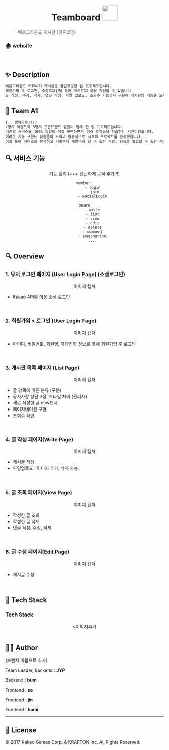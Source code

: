 <h1 align="center">Teamboard <img src="https://raw.githubusercontent.com/MartinHeinz/MartinHeinz/master/wave.gif" width="48px"></h1>
<p>
</p>

> 배틀그라운드 게시판 (클론코딩)
### 🏠  [website](https://)

<br>

## ✨ Description

```sh
배틀그라운드 커뮤니티 게시판을 클린코딩한 팀 프로젝트입니다.
회원가입 후 로그인, 소셜로그인을 통해 게시판에 글을 작성할 수 있습니다.
글 작성, 수정, 삭제, 댓글 작성, 파일 업로드, 조회수 기능까지 구현해 게시판의 기능을 모두 경험해 볼 수 있습니다!
```



## :pushpin: Team A1

```sh
(.. 생략가능!!!)
2명의 백엔드와 3명의 프론트엔드 팀원이 함께 한 팀 프로젝트입니다.
기존의 서비스를 100% 똑같이 직접 구현하면서 여러 로직들을 학습하는 시간이었습니다.
어려운 기능 구현도 팀원들의 노력과 협동심으로 극복해 프로젝트를 완성했습니다.
이를 통해 서비스를 분석하고 기획부터 개발까지 할 수 있는 사람, 팀으로 협업할 수 있는 개발자가 되었습니다.
```



## :mag: 서비스 기능

<center>
    기능 정리 (+++ 간단하게 로직 추가!!!)
    
    member 
           - login
           - join
           - socialLogin
           
    board
           - write
           - list
           - view
           - edit
           - delete
           - comment
           - pagenation
           ....
           
      
</center>

## :mag: Overview

### 1. 유저 로그인 페이지 (User Login Page) (소셜로그인)

<center>
    이미지 캡쳐
</center>

- Kakao API를 이용 소셜 로그인

<br>

### 2. 회원가입 > 로그인 (User Login Page)

<center>
    이미지 캡쳐
</center>

- 아이디, 비밀번호, 회원명, 휴대전화 정보를 통해 회원가입 후 로그인

<br>

### 3. 게시판 목록 페이지 (List Page)

<center>
    이미지 캡쳐
</center>

- 글 항목에 따른 분류 (구분)
- 공지사항 상단고정, 스타일 차이 (관리자)
- 새로 작성한 글 new표시
- 페이지네이션 구현
- 조회수 확인

<br>

### 4. 글 작성 페이지(Write Page)

<center>
    이미지 캡쳐
</center>

- 게시글 작성
- 파일업로드 : 이미지 추가, 삭제 가능

<br>

### 5. 글 조회 페이지(View Page)

<center>
    이미지 캡쳐
</center>

- 작성한 글 조회
- 작성한 글 삭제
- 댓글 작성, 수정, 삭제

<br>

### 6. 글 수정 페이지(Edit Page)

<center>
    이미지 캡쳐
</center>

- 게시글 수정

<br>


## :wrench: Tech Stack

### Tech Stack

<center>
    <이미지추가
</center>


<br>

## 🤼‍♂️ Author

(브랜치 이름으로 추가)

Team Leader, Backend : **JYP**

Backend : **bum**

Frontend : **so**

Frontend : **jin**

Frontend : **bomi**

<hr>


## 📝 License

© 2017 Kakao Games Corp. & KRAFTON Inc. All Rights Reserved.  <br>
